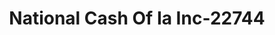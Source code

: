 ---
f_zip-code: 51401
f_state-code: IA
title: National Cash Of Ia Inc-22744
f_phone: 712-792-0505
f_city-only: Carroll
f_address: 203 E 6th Street Ste 1 Carroll
f_location-unique-id: '22744'
slug: national-cash-of-ia-inc-22744
updated-on: '2024-05-30T13:46:58.046Z'
created-on: '2024-05-30T13:36:59.803Z'
published-on: '2024-05-30T13:54:32.469Z'
f_city-state: cms/city/carroll-ia.md
f_company: cms/company/national-cash-of-ia-inc.md
f_state: cms/state/iowa.md
layout: '[payday-loan].html'
tags: payday-loan
---